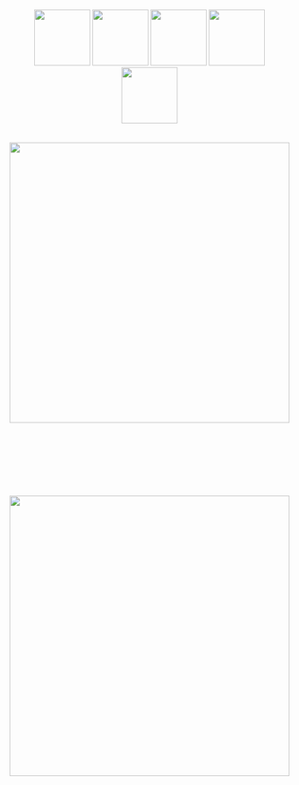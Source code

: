 <br>
<br>
<br>
<br>
<br>
<br>
<br>
<br>
<br>
<p align="center">
  <img src="https://media3.giphy.com/media/ln7z2eWriiQAllfVcn/200w.webp" width="100">
  <img src="https://i.giphy.com/media/VgGthkhUvGgOit7Y9i/200.webp" width="100">
  <img src="https://i.giphy.com/media/eNAsjO55tPbgaor7ma/200w.webp" width="100">
  <img src="https://i.giphy.com/media/KzJkzjggfGN5Py6nkT/200.webp" width="100">
  <img src="https://i.giphy.com/media/IdyAQJVN2kVPNUrojM/200.webp" width="100"><br><br><br>
  <img src="https://fe.rualc.com/assets/img/fe-hardcore-fs8.18b7cc6c.png" width="500">  
</p>
<br>
<br>
<br>
<br>
<br>
<br>
<p align="center">
  <img src="https://user-images.githubusercontent.com/22197685/114530556-a2234e80-9c7d-11eb-8052-b741dbd9f2f0.png" width="500">
</p>
